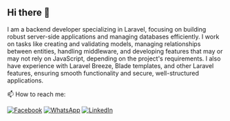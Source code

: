 ## Hi there 👋

I am a backend developer specializing in Laravel, focusing on building robust server-side applications and managing databases efficiently. I work on tasks like creating and validating models, managing relationships between entities, handling middleware, and developing features that may or may not rely on JavaScript, depending on the project's requirements. I also have experience with Laravel Breeze, Blade templates, and other Laravel features, ensuring smooth functionality and secure, well-structured applications.

📫 How to reach me:

<a href="https://www.facebook.com/anton.rizk.16"><img src="https://img.icons8.com/color/48/000000/facebook-new.png" alt="Facebook"/></a>
<a href="https://wa.me/01222561380"><img src="https://img.icons8.com/color/48/000000/whatsapp.png" alt="WhatsApp"/></a>
<a href="https://www.linkedin.com/in/anton-rizk-243165297?utm_source=share&utm_campaign=share_via&utm_content=profile&utm_medium=android_app"><img src="https://img.icons8.com/color/48/000000/linkedin.png" alt="LinkedIn"/></a>



<!--
**antonrizk71/antonrizk71** is a ✨ _special_ ✨ repository because its `README.md` (this file) appears on your GitHub profile.


Here are some ideas to get you started:

- 🔭 I’m currently working on ...
- 🌱 I’m currently learning ...
- 👯 I’m looking to collaborate on ...
- 🤔 I’m looking for help with ...
- 💬 Ask me about ...
- 📫 How to reach me: ...
- 😄 Pronouns: ...
- ⚡ Fun fact: ...
-->
